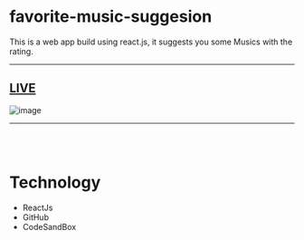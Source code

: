 # favorite-music-suggesion

This is a web app build using react.js, it suggests you some Musics with the rating.

---
## [LIVE](https://efw1dc.csb.app/)

![image](https://user-images.githubusercontent.com/91107518/193564378-cb507cf6-5d66-46f7-85d5-184c465ebd4b.png)


---
<br/>
<br/>

# Technology

- ReactJs
- GitHub
- CodeSandBox
